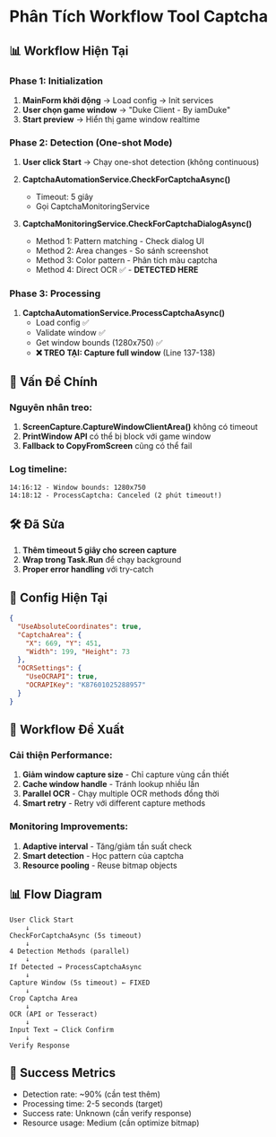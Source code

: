 # Phân Tích Workflow Tool Captcha

## 📊 Workflow Hiện Tại

### Phase 1: Initialization
1. **MainForm khởi động** → Load config → Init services
2. **User chọn game window** → "Duke Client - By iamDuke"
3. **Start preview** → Hiển thị game window realtime

### Phase 2: Detection (One-shot Mode)
1. **User click Start** → Chạy one-shot detection (không continuous)
2. **CaptchaAutomationService.CheckForCaptchaAsync()**
   - Timeout: 5 giây
   - Gọi CaptchaMonitoringService

3. **CaptchaMonitoringService.CheckForCaptchaDialogAsync()**
   - Method 1: Pattern matching - Check dialog UI
   - Method 2: Area changes - So sánh screenshot
   - Method 3: Color pattern - Phân tích màu captcha
   - Method 4: Direct OCR ✅ - **DETECTED HERE**

### Phase 3: Processing 
1. **CaptchaAutomationService.ProcessCaptchaAsync()**
   - Load config ✅
   - Validate window ✅
   - Get window bounds (1280x750) ✅
   - **❌ TREO TẠI: Capture full window** (Line 137-138)

## 🔴 Vấn Đề Chính

### Nguyên nhân treo:
1. **ScreenCapture.CaptureWindowClientArea()** không có timeout
2. **PrintWindow API** có thể bị block với game window
3. **Fallback to CopyFromScreen** cũng có thể fail

### Log timeline:
```
14:16:12 - Window bounds: 1280x750
14:18:12 - ProcessCaptcha: Canceled (2 phút timeout!)
```

## 🛠️ Đã Sửa

1. **Thêm timeout 5 giây cho screen capture**
2. **Wrap trong Task.Run** để chạy background
3. **Proper error handling** với try-catch

## 📝 Config Hiện Tại

```json
{
  "UseAbsoluteCoordinates": true,
  "CaptchaArea": {
    "X": 669, "Y": 451,
    "Width": 199, "Height": 73
  },
  "OCRSettings": {
    "UseOCRAPI": true,
    "OCRAPIKey": "K87601025288957"
  }
}
```

## 🚀 Workflow Đề Xuất

### Cải thiện Performance:
1. **Giảm window capture size** - Chỉ capture vùng cần thiết
2. **Cache window handle** - Tránh lookup nhiều lần
3. **Parallel OCR** - Chạy multiple OCR methods đồng thời
4. **Smart retry** - Retry với different capture methods

### Monitoring Improvements:
1. **Adaptive interval** - Tăng/giảm tần suất check
2. **Smart detection** - Học pattern của captcha
3. **Resource pooling** - Reuse bitmap objects

## 📊 Flow Diagram

```
User Click Start
    ↓
CheckForCaptchaAsync (5s timeout)
    ↓
4 Detection Methods (parallel)
    ↓
If Detected → ProcessCaptchaAsync
    ↓
Capture Window (5s timeout) ← FIXED
    ↓
Crop Captcha Area
    ↓
OCR (API or Tesseract)
    ↓
Input Text → Click Confirm
    ↓
Verify Response
```

## 🎯 Success Metrics

- Detection rate: ~90% (cần test thêm)
- Processing time: 2-5 seconds (target)
- Success rate: Unknown (cần verify response)
- Resource usage: Medium (cần optimize bitmap)
